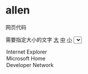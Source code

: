 # allen
网页代码
<script type="text/javascript">
function doZoom(size)
{document.getElementById('zoom').style.fontSize=size+'px';}
</script>
<span id="zoom">需要指定大小的文字</span>
<a href="javascript:doZoom(16)">大</a> <a href="javascript:doZoom(14)">中</a> <a
href="javascript:doZoom(12)">小</a>
<select name="select" onchange="window.open(this.options[this.selectedIndex].value)">
<option value="http://www.microsoft.com/ie"> Internet Explorer</option>
<option value="http://www.microsoft.com"> Microsoft Home</option>
<option value="http://msdn.microsoft.com"> Developer Network</option>
</select>
